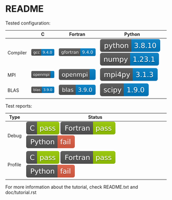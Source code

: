 # README

Tested configuration:

|           | C   | Fortran | Python |
| ---       | --- | ---     | ---    |
| Compiler  | ![c_compiler](https://raw.githubusercontent.com/armflorentlebeau/arm_hpc_tools_trial/master/.github/badges/gcc.svg) | ![f_compiler](https://raw.githubusercontent.com/armflorentlebeau/arm_hpc_tools_trial/master/.github/badges/gfortran.svg) | ![python](https://raw.githubusercontent.com/armflorentlebeau/arm_hpc_tools_trial/master/.github/badges/python.svg) ![numpy](https://raw.githubusercontent.com/armflorentlebeau/arm_hpc_tools_trial/master/.github/badges/numpy.svg) |
| MPI       | ![openmpi](https://raw.githubusercontent.com/armflorentlebeau/arm_hpc_tools_trial/master/.github/badges/openmpi.svg) | ![openmpi](https://raw.githubusercontent.com/armflorentlebeau/arm_hpc_tools_trial/master/.github/badges/openmpi.svg) | ![mpi4py](https://raw.githubusercontent.com/armflorentlebeau/arm_hpc_tools_trial/master/.github/badges/mpi4py.svg) |
| BLAS      | ![blas](https://raw.githubusercontent.com/armflorentlebeau/arm_hpc_tools_trial/master/.github/badges/blas.svg) | ![blas](https://raw.githubusercontent.com/armflorentlebeau/arm_hpc_tools_trial/master/.github/badges/blas.svg) | ![scipy](https://raw.githubusercontent.com/armflorentlebeau/arm_hpc_tools_trial/master/.github/badges/scipy.svg) |

Test reports:

| Type      | Status |
| ---       | ---    |
| Debug     | ![c_debug](https://raw.githubusercontent.com/armflorentlebeau/arm_hpc_tools_trial/master/.github/badges/c_dbg.svg) ![f_debug](https://raw.githubusercontent.com/armflorentlebeau/arm_hpc_tools_trial/master/.github/badges/f_dbg.svg) ![py_debug](https://raw.githubusercontent.com/armflorentlebeau/arm_hpc_tools_trial/master/.github/badges/py_dbg.svg) |
| Profile   | ![c_profile](https://raw.githubusercontent.com/armflorentlebeau/arm_hpc_tools_trial/master/.github/badges/c_prof.svg) ![f_profile](https://raw.githubusercontent.com/armflorentlebeau/arm_hpc_tools_trial/master/.github/badges/f_prof.svg) ![py_profile](https://raw.githubusercontent.com/armflorentlebeau/arm_hpc_tools_trial/master/.github/badges/py_prof.svg) |

For more information about the tutorial, check README.txt and doc/tutorial.rst

